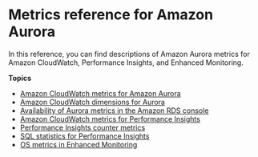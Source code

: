 # Metrics reference for Amazon Aurora<a name="metrics-reference"></a>

In this reference, you can find descriptions of Amazon Aurora metrics for Amazon CloudWatch, Performance Insights, and Enhanced Monitoring\.

**Topics**
+ [Amazon CloudWatch metrics for Amazon Aurora](Aurora.AuroraMySQL.Monitoring.Metrics.md)
+ [Amazon CloudWatch dimensions for Aurora](dimensions.md)
+ [Availability of Aurora metrics in the Amazon RDS console](Aurora.Monitoring.Metrics.RDSAvailability.md)
+ [Amazon CloudWatch metrics for Performance Insights](USER_PerfInsights.Cloudwatch.md)
+ [Performance Insights counter metrics](USER_PerfInsights_Counters.md)
+ [SQL statistics for Performance Insights](sql-statistics.md)
+ [OS metrics in Enhanced Monitoring](USER_Monitoring-Available-OS-Metrics.md)